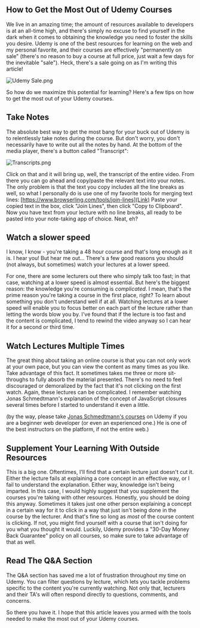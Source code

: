 ## How to Get the Most Out of Udemy Courses

We live in an amazing time; the amount of resources available to developers is at an all-time high, and there's simply no excuse to find yourself in the dark when it comes to obtaining the knowledge you need to foster the skills you desire. Udemy is one of the best resources for learning on the web and my personal favorite, and their courses are effectively "permanently on sale" (there's no reason to buy a course at full price, just wait a few days for the inevitable "sale"). Heck, there's a sale going on as I'm writing this article!

![Udemy Sale.png](https://cdn.hashnode.com/res/hashnode/image/upload/v1650131604813/chWRCxEte.png)

So how do we maximize this potential for learning? Here's a few tips on how to get the most out of your Udemy courses.

## Take Notes

The absolute best way to get the most bang for your buck out of Udemy is to relentlessly take notes during the course. But don't worry, you don't necessarily have to write out all the notes by hand. At the bottom of the media player, there's a button called "Transcript":

![Transcripts.png](Uploading...)

Click on that and it will bring up, well, the transcript of the entire video. From there you can go ahead and copy/paste the relevant text into your notes. The only problem is that the text you copy includes all the line breaks as well, so what I personally do is use one of my favorite tools for merging text lines: [https://www.browserling.com/tools/join-lines](Link) Paste your copied text in the box, click "Join Lines", then click "Copy to Clipboard". Now you have text from your lecture with no line breaks, all ready to be pasted into your note-taking app of choice. Neat, eh?

## Watch a slower speed

I know, I know - you're taking a 48 hour course and that's long enough as it is. I hear you! But hear me out... There's a few good reasons you should (not always, but sometimes) watch your lectures at a lower speed. 

For one, there are some lecturers out there who simply talk too fast; in that case, watching at a lower speed is almost essential. But here's the biggest reason: the knowledge you're consuming is *complicated*. I mean, that's the prime reason you're taking a course in the first place, right? To learn about something you don't understand well if at all. Watching lectures at a lower speed will enable you to focus better on each part of the lecture rather than letting the words blow you by. I've found that if the lecture is too fast and the content is complicated, I tend to rewind the video anyway so I can hear it for a second or third time.

## Watch Lectures Multiple Times

The great thing about taking an online course is that you can not only work at your own pace, but you can view the content as many times as you like. Take advantage of this fact. It sometimes takes me three or more sit-throughs to fully absorb the material presented. There's no need to feel discouraged or demoralized by the fact that it's not clicking on the first watch. Again, these lectures can be complicated. I remember watching Jonas Schmedtmann's explanation of the concept of JavaScript closures several times before I started to understand it even a little. 

(by the way, please take [Jonas Schmedtmann's courses](https://www.udemy.com/user/jonasschmedtmann/) on Udemy if you are a beginner web developer (or even an experienced one.) He is one of the best instructors on the platform, if not the entire web.)

## Supplement Your Learning With Outside Resources

This is a big one. Oftentimes, I'll find that a certain lecture just doesn't cut it. Either the lecture fails at explaining a core concept in an effective way, or I fail to understand the explanation. Either way, knowledge isn't being imparted. In this case, I would highly suggest that you supplement the courses you're taking with other resources. Honestly, you should be doing this anyway. Sometimes it takes just one other person explaining a concept in a certain way for it to click in a way that just isn't being done in the course by the lecturer. And that's fine so long as *most* of the course content is clicking. If not, you might find yourself with a course that isn't doing for you what you thought it would. Luckily, Udemy provides a "30-Day Money Back Guarantee" policy on all courses, so make sure to take advantage of that as well.

## Read The Q&A Section

The Q&A section has saved me a lot of frustration throughout my time on Udemy. You can filter questions by lecture, which lets you tackle problems specific to the content you're currently watching. Not only that, lecturers and their TA's will often respond directly to questions, comments, and concerns.

So there you have it. I hope that this article leaves you armed with the tools needed to make the most out of your Udemy courses.





